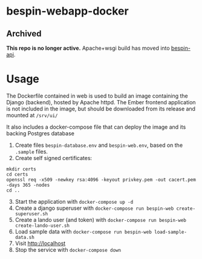 bespin-webapp-docker
====================

## Archived

**This repo is no longer active.** Apache+wsgi build has moved into  [bespin-api](https://github.com/Duke-GCB/bespin-api/tree/master/apache-docker).

# Usage

The Dockerfile contained in web is used to build an image containing the Django (backend), hosted by Apache httpd.
The Ember frontend application is not included in the image, but should be downloaded from its release and mounted at `/srv/ui/`

It also includes a docker-compose file that can deploy the image and its backing Postgres database

1. Create files `bespin-database.env` and `bespin-web.env`, based on the `.sample` files.
2. Create self signed certificates:
```
mkdir certs
cd certs
openssl req -x509 -newkey rsa:4096 -keyout privkey.pem -out cacert.pem -days 365 -nodes
cd ..
```
3. Start the application with `docker-compose up -d`
4. Create a django superuser with `docker-compose run bespin-web create-superuser.sh`
5. Create a lando user (and token) with `docker-compose run bespin-web create-lando-user.sh`
6. Load sample data with `docker-compose run bespin-web load-sample-data.sh`
7. Visit [http://localhost](http://localhost)
8. Stop the service with `docker-compose down`
